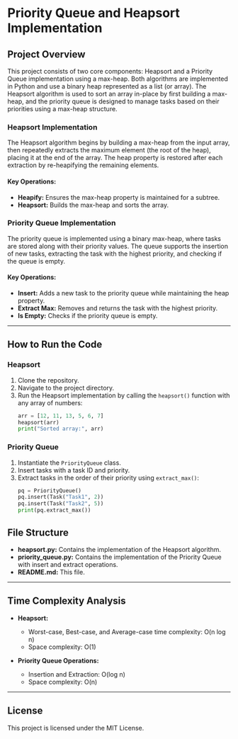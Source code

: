# Priority Queue and Heapsort Implementation

## Project Overview

This project consists of two core components: Heapsort and a Priority Queue implementation using a max-heap. Both algorithms are implemented in Python and use a binary heap represented as a list (or array). The Heapsort algorithm is used to sort an array in-place by first building a max-heap, and the priority queue is designed to manage tasks based on their priorities using a max-heap structure.

### Heapsort Implementation

The Heapsort algorithm begins by building a max-heap from the input array, then repeatedly extracts the maximum element (the root of the heap), placing it at the end of the array. The heap property is restored after each extraction by re-heapifying the remaining elements.

#### Key Operations:
- **Heapify:** Ensures the max-heap property is maintained for a subtree.
- **Heapsort:** Builds the max-heap and sorts the array.

### Priority Queue Implementation

The priority queue is implemented using a binary max-heap, where tasks are stored along with their priority values. The queue supports the insertion of new tasks, extracting the task with the highest priority, and checking if the queue is empty.

#### Key Operations:
- **Insert:** Adds a new task to the priority queue while maintaining the heap property.
- **Extract Max:** Removes and returns the task with the highest priority.
- **Is Empty:** Checks if the priority queue is empty.

---

## How to Run the Code

### Heapsort
1. Clone the repository.
2. Navigate to the project directory.
3. Run the Heapsort implementation by calling the `heapsort()` function with any array of numbers:
    ```python
    arr = [12, 11, 13, 5, 6, 7]
    heapsort(arr)
    print("Sorted array:", arr)
    ```

### Priority Queue
1. Instantiate the `PriorityQueue` class.
2. Insert tasks with a task ID and priority.
3. Extract tasks in the order of their priority using `extract_max()`:
    ```python
    pq = PriorityQueue()
    pq.insert(Task("Task1", 2))
    pq.insert(Task("Task2", 5))
    print(pq.extract_max())
    ```

## File Structure

- **heapsort.py:** Contains the implementation of the Heapsort algorithm.
- **priority_queue.py:** Contains the implementation of the Priority Queue with insert and extract operations.
- **README.md:** This file.

---

## Time Complexity Analysis

- **Heapsort:**
  - Worst-case, Best-case, and Average-case time complexity: O(n log n)
  - Space complexity: O(1)
  
- **Priority Queue Operations:**
  - Insertion and Extraction: O(log n)
  - Space complexity: O(n)

---

## License

This project is licensed under the MIT License.
